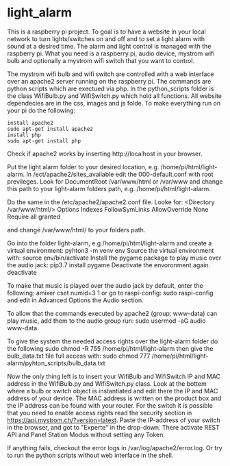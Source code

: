 # light_alarm

This is a raspberry pi project. To goal is to have a website in your local network to turn lights/switches on and off and to set a light alarm with sound at a desired time. The alarm and light control is managed with the raspberry pi. What you need is a raspberry pi, audio device, mystrom wifi bulb and optionally a mystrom wifi switch that you want to control.

The mystrom wifi bulb and wifi switch are controlled with a web interface over an apache2 server running on the raspberry pi. The commands are python scripts which are exectued via php. In the python_scripts folder is the class WifiBulb.py and WifiSwitch.py which hold all functions.
All website dependecies are in the css, images and js folde.
To make everything run on your pi do the following:
```shell
install apache2
sudo apt-get install apache2
install php
sudo apt-get install php
```
Check if apache2 works by inserting http://localhost in your browser.

Put the light alarm folder to your desired location, e.g. /home/pi/html/light-alarm.
In /ect/apache2/sites_available edit the 000-default.conf with root previleges.
Look for DocumentRoot /var/www/html or /var/www and change this path to your light-alarm folders path, e.g. /home/pi/html/light-alarm.

Do the same in the /etc/apache2/apache2.conf file. Looke for:
<Directory /var/www/html/>
Options Indexes FollowSymLinks
AllowOverride None
Require all granted
</Directory>

and change /var/www/html/ to your folders path.

Go into the folder light-alarm, e.g /home/pi/html/light-alarm and create a virtual environment:
pyhton3 -m venv env
Source the virtual environment with:
source env/bin/activate
Install the pygame package to play music over the audio jack:
pip3.7 install pygame
Deactivate the envoronment again.
deactivate

To make that music is played over the audio jack by default, enter the following:
amixer cset numid=3 1
or go to raspi-config:
sudo raspi-config
and edit in Advanced Options the Audio section.

To allow that the commands executed by apache2 (group: www-data) can play music, add them to the audio group run:
sudo usermod -aG audio www-data

To give the system the needed access rights over the light-alarm folder do the following
sudo chmod -R 755 /home/pi/html/light-alarm
then give the bulb_data.txt file full access with:
sudo chmod 777 /home/pi/html/light-alarm/pyhton_scripts/bulb_data.txt

Now the only thing left is to insert your WifiBulb and WifiSwitch IP and MAC address in the WifiBulb.py and WifiSwitch.py class. Look at the bottem where a bulb or switch object is instantiated and edit there the IP and MAC address of your device. The MAC address is written on the product box and the IP address can be found with your router. For the switch it is possible that you need to enable access rights read the security section in https://api.mystrom.ch/?version=latest. Paste the IP-address of your switch in the browser, and got to "Experte" in the drop-down. There activate REST API and Panel Station Modus without setting any Token.

If anything fails, checkout the error logs in /var/log/apache2/error.log. Or try to run the python scripts without web interface in the shell.
